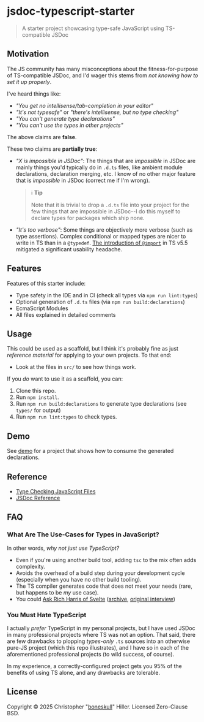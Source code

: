 # jsdoc-typescript-starter

> A starter project showcasing type-safe JavaScript using TS-compatible JSDoc

## Motivation

The JS community has many misconceptions about the fitness-for-purpose of TS-compatible JSDoc, and I'd wager this stems from _not knowing how to set it up properly_.

I've heard things like:

- _"You get no intellisense/tab-completion in your editor"_
- _"It's not typesafe"_ or _"there's intellisense, but no type checking"_
- _"You can't generate type declarations"_
- _"You can't use the types in other projects"_

The above claims are **false**.

These two claims are **partially true**:

- _"X is impossible in JSDoc"_: The things that are _impossible_ in JSDoc are mainly things you'd typically do in `.d.ts` files, like ambient module declarations, declaration merging, etc. I know of no other major feature that is _impossible_ in JSDoc (correct me if I'm wrong).

  > ℹ️ **Tip**
  >
  > Note that it is trivial to drop a `.d.ts` file into your project for the few things that are impossible in JSDoc--I do this myself to declare types for packages which ship none.

- _"It's too verbose"_: Some things are objectively more verbose (such as type assertions). Complex conditional or mapped types are nicer to write in TS than in a `@typedef`. [The introduction of `@import`](https://www.typescriptlang.org/docs/handbook/release-notes/typescript-5-5.html#the-jsdoc-import-tag) in TS v5.5 mitigated a significant usability headache.

## Features

Features of this starter include:

- Type safety in the IDE and in CI (check all types via `npm run lint:types`)
- Optional generation of `.d.ts` files (via `npm run build:declarations`)
- EcmaScript Modules
- All files explained in detailed comments

## Usage

This could be used as a scaffold, but I think it's probably fine as just _reference material_ for applying to your own projects. To that end:

- Look at the files in `src/` to see how things work.

If you _do_ want to use it as a scaffold, you can:

1. Clone this repo.
2. Run `npm install`.
3. Run `npm run build:declarations` to generate type declarations (see `types/` for output)
4. Run `npm run lint:types` to check types.

## Demo

See [demo](./demo) for a project that shows how to consume the generated declarations.

## Reference

- [Type Checking JavaScript Files](https://www.typescriptlang.org/docs/handbook/type-checking-javascript-files.html)
- [JSDoc Reference](https://www.typescriptlang.org/docs/handbook/jsdoc-supported-types.html)

## FAQ

### What Are The Use-Cases for Types in JavaScript?

In other words, _why not just use TypeScript?_

- Even if you're using another build tool, adding `tsc` to the mix often adds complexity.
- Avoids the overhead of a build step during your development cycle (especially when you have no other build tooling).
- The TS compiler generates code that does not meet your needs (rare, but happens to be _my_ use case).
- You could [Ask Rich Harris of Svelte](https://devclass.com/2023/05/11/typescript-is-not-worth-it-for-developing-libraries-says-svelte-author-as-team-switches-to-javascript-and-jsdoc/) ([archive](https://web.archive.org/web/20230520034247/https://devclass.com/2023/05/11/typescript-is-not-worth-it-for-developing-libraries-says-svelte-author-as-team-switches-to-javascript-and-jsdoc/), [original interview](https://www.youtube.com/watch?v=MJHO6FSioPI&feature=youtu.be))

### You Must Hate TypeScript

I actually _prefer_ TypeScript in my personal projects, but I have used JSDoc in many professional projects where TS was not an option. That said, there are few drawbacks to plopping _types-only_ `.ts` sources into an otherwise pure-JS project (which this repo illustrates), and I have so in each of the aforementioned professional projects (to wild success, of course).

In my experience, a correctly-configured project gets you 95% of the benefits of using TS alone, and any drawbacks are tolerable.

## License

Copyright © 2025 Christopher "[boneskull](https://github.com/boneskull)" Hiller. Licensed Zero-Clause BSD.

